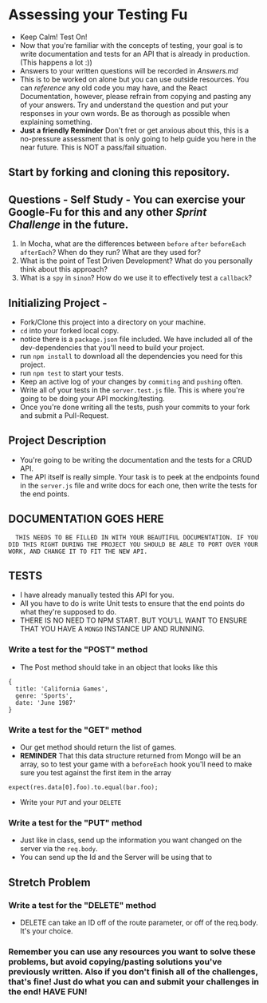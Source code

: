 # Assessing your Testing Fu

* Keep Calm! Test On!
* Now that you're familiar with the concepts of testing, your goal is to write documentation and tests for an API that is already in production. (This happens a lot :))
* Answers to your written questions will be recorded in _Answers.md_
* This is to be worked on alone but you can use outside resources. You can _reference_ any old code you may have, and the React Documentation, however, please refrain from copying and pasting any of your answers. Try and understand the question and put your responses in your own words. Be as thorough as possible when explaining something.
* **Just a friendly Reminder** Don't fret or get anxious about this, this is a no-pressure assessment that is only going to help guide you here in the near future. This is NOT a pass/fail situation.

## Start by forking and cloning this repository.

## Questions - Self Study - You can exercise your Google-Fu for this and any other _Sprint Challenge_ in the future.

1. In Mocha, what are the differences between `before` `after` `beforeEach` `afterEach`? When do they run? What are they used for?
1. What is the point of Test Driven Development? What do you personally think about this approach?
1. What is a `spy` in `sinon`? How do we use it to effectively test a `callback`?

## Initializing Project -

* Fork/Clone this project into a directory on your machine.
* `cd` into your forked local copy.
* notice there is a `package.json` file included. We have included all of the dev-dependencies that you'll need to build your project.
* run `npm install` to download all the dependencies you need for this project.
* run `npm test` to start your tests.
* Keep an active log of your changes by `commiting` and `pushing` often.
* Write all of your tests in the `server.test.js` file. This is where you're going to be doing your API mocking/testing.
* Once you're done writing all the tests, push your commits to your fork and submit a Pull-Request.

## Project Description

* You're going to be writing the documentation and the tests for a CRUD API.
* The API itself is really simple. Your task is to peek at the endpoints found in the `server.js` file and write docs for each one, then write the tests for the end points.

## DOCUMENTATION GOES HERE

```
  THIS NEEDS TO BE FILLED IN WITH YOUR BEAUTIFUL DOCUMENTATION. IF YOU DID THIS RIGHT DURING THE PROJECT YOU SHOULD BE ABLE TO PORT OVER YOUR WORK, AND CHANGE IT TO FIT THE NEW API.
```

## TESTS

* I have already manually tested this API for you.
* All you have to do is write Unit tests to ensure that the end points do what they're supposed to do.
* THERE IS NO NEED TO NPM START. BUT YOU'LL WANT TO ENSURE THAT YOU HAVE A `MONGO` INSTANCE UP AND RUNNING.

### Write a test for the "POST" method

* The Post method should take in an object that looks like this

```
{
  title: 'California Games',
  genre: 'Sports',
  date: 'June 1987'
}
```

### Write a test for the "GET" method

* Our get method should return the list of games.
* **REMINDER** That this data structure returned from Mongo will be an array, so to test your game with a `beforeEach` hook you'll need to make sure you test against the first item in the array

```
expect(res.data[0].foo).to.equal(bar.foo);
```

* Write your `PUT` and your `DELETE`

### Write a test for the "PUT" method

* Just like in class, send up the information you want changed on the server via the `req.body`.
* You can send up the Id and the Server will be using that to

## Stretch Problem

### Write a test for the "DELETE" method

* DELETE can take an ID off of the route parameter, or off of the req.body. It's your choice.

### Remember you can use any resources you want to solve these problems, but avoid copying/pasting solutions you've previously written. Also if you don't finish all of the challenges, that's fine! Just do what you can and submit your challenges in the end! HAVE FUN!
